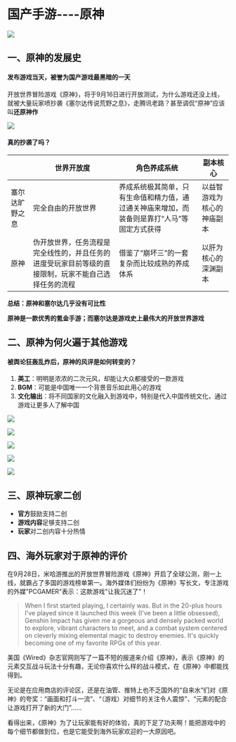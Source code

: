 # 国产手游----原神

![](img/1.png)

## 一、原神的发展史

#### 发布游戏当天，被**誉**为国产游戏最黑暗的一天

开放世界冒险游戏《原神》，将于9月16日进行开放测试，为什么游戏还没上线，就被大量玩家喷抄袭《塞尔达传说荒野之息》，走腾讯老路？甚至调侃“原神”应该叫**还原神作**

![](img/2.png)

#### 真的抄袭了吗？

|                | 世界开放度                                                   | 角色养成系统                                                 | 副本核心                   |
| -------------- | ------------------------------------------------------------ | ------------------------------------------------------------ | -------------------------- |
| 塞尔达旷野之息 | 完全自由的开放世界                                           | 养成系统极其简单，只有生命值和精力值，通过通关神庙来增加，而装备则是靠打“人马”等固定方式获得 | 以益智游戏为核心的神庙副本 |
| 原神           | 伪开放世界，任务流程是完全线性的，并且任务的进度受玩家目前等级的直接限制，玩家不能自己选择任务的流程 | 借鉴了“崩坏三”的一套复杂而比较成熟的养成体系                 | 以肝为核心的深渊副本       |

**总结：原神和塞尔达几乎没有可比性**

**原神是一款优秀的氪金手游；而塞尔达是游戏史上最伟大的开放世界游戏**

## 二、原神为何火遍于其他游戏

#### 被舆论狂轰乱炸后，原神的风评是如何转变的？

1. **美工**：明明是浓浓的二次元风，却能让大众都接受的一款游戏
2. **BGM**：可能是中国唯一一个背景音乐如此用心的游戏
3. **文化输出**：将不同国家的文化融入到游戏中，特别是代入中国传统文化，通过游戏让更多人了解中国

![](img/3.png)

![](img/4.png)

![](img/5.png)

![](img/6.png)

![](img/7.png)

## 三、原神玩家二创

- **官方**鼓励支持二创
- **游戏内容**足够支持二创
- **玩家**对二创内容十分热情

## 四、海外玩家对于原神的评价

在9月28日，米哈游推出的开放世界冒险游戏《原神》开启了全球公测，刚一上线，就霸占了多国的游戏榜单第一。海外媒体们纷纷为《原神》写长文，专注游戏的外媒"PCGAMER"表示：这款游戏"让我沉迷了"！

> When I first started playing, I certainly was. But in the 20-plus hours I've played since it launched this week (I've been a little obsessed), Genshin Impact has given me a gorgeous and densely packed world to explore, vibrant characters to meet, and a combat system centered on cleverly mixing elemental magic to destroy enemies. It's quickly becoming one of my favorite RPGs of this year.

美国《Wired》杂志官网则写了一篇不短的报道来介绍《原神》，表示《原神》的元素交互战斗玩法十分有趣，无论你喜欢什么样的战斗模式，在《原神》中都能找得到。

无论是在应用商店的评论区，还是在油管、推特上也不乏国外的“自来水”们对《原神》的夸奖：“画面和打斗一流”、“（游戏）对细节的关注令人震惊”、“元素的配合让游戏打开了新的大门”……

看得出来，《原神》为了让玩家能有好的体验，真的下足了功夫啊！能把游戏中的每个细节都做到位，也是它能受到海外玩家欢迎的一大原因吧。